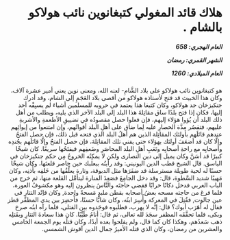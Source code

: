 <h1 dir="rtl">هلاك قائد المغولي كتبغانوين نائب هولاكو بالشام .</h1>

<h5 dir="rtl">العام الهجري:  658

الشهر القمري: رمضان

العام الميلادي: 1260</h5>

<p dir="rtl">هو كتبغانوين نائب هولاكو على بلاد الشَّامِ- لعنه الله، ومعنى نوين يعني أمير عشرة آلاف، وكان هذا الخبيث قد فتح لأستاذه هولاكو من أقصى بلاد العَجَمِ إلى الشام، وقد أدرك جنكيزخان جد هولاكو، وكان كتبغا هذا يعتمد في حروبه للمسلمين أشياءَ لم يسبِقْه أحد إليها، فكان إذا فتح بلدًا ساق مقاتِلةَ هذا البلد إلى البلد الآخر الذي يليه، ويطلب من أهل ذلك البلد أن يُؤوا هؤلاء إليهم، فإن فعلوا حصل مقصودُه في تضييقِ الأطعمةِ والأشربةِ عليهم، فتقصُر مدَّة الحصارِ عليه لِما ضاق على أهلِ البلد أقواتُهم، وإن امتنعوا من إيوائِهم عندهم قاتَلَهم بأولئك المقاتِلة الذين هم أهلُ البلد الذي فتحه قبل ذلك، فإن حصل الفتحُ وإلَّا كان قد أضعَفَ أولئك بهؤلاء حتى يفني تلك المقاتِلةَ، فإن حصل الفتحُ وإلَّا قاتَلَهم بجُندِه وأصحابِه مع راحةِ أصحابِه وتَعَبِ أهلِ البلد المحاصَرِ وضَعفِهم فيفتَحُها سريعًا. كان شيخًا كبيرًا قد أسَنَّ وكان يميل إلى دين النصارى ولكن لا يمكِنُه الخروجُ مِن حكم جنكيزخان في الياسق. قال الشيخ قطب الدين اليونيني: وقد رأيتُه ببعلبك حين حاصر قلعتَها، وكان شيخًا حسنًا له لحية طويلة مسترسلة قد ضفَرَها مثل الدبوقة، وتارة يعلِّقُها من خَلفِه بأُذنِه، وكان مَهيبًا شديد السَّطوة، قال: وقد دخل الجامِعَ فصَعِدَ المنارة ليتأمَّل القلعة منها، ثم خرج من الباب الغربي فدخل دكانًا خرابًا فقضى حاجتَه والنَّاسُ ينظرون إليه وهو مكشوفُ العورة، فلما فرغ من حاجته مسحه بعضُ أصحابه بقطن ملبدٍ مَسحةً واحدة, وكان قاِئَد التتار في عين جالوت, فقُتِلَ في المعركة وأُسِرَ ابنُه، وكان شابًّا حسنًا، فأُحضِرَ بين يدي المظفَّر قطز فقال له أهَرَب أبوك؟ قال: إنَّه لا يهرب، فطلبوه فوجَدوه بين القتلى، فلما رآه ابنُه صرخ وبكى، فلما تحقَّقَه المظفر سجَدَ لله تعالى، ثم قال: أنامُ طَيِّبًا. كان هذا سعادةَ التتارِ وبقَتلِه ذهب سَعدُهم، وهكذا كان كما قال، ولم يفلحوا بعده أبدًا، وكان قتلُه يوم الجمعة الخامس والعشرين من رمضان، وكان الذي قتله الأميرُ جمال الدين آقوش الشمسي.</p></br>

